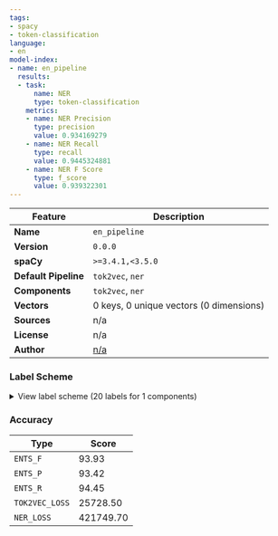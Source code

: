 ```yaml
---
tags:
- spacy
- token-classification
language:
- en
model-index:
- name: en_pipeline
  results:
  - task:
      name: NER
      type: token-classification
    metrics:
    - name: NER Precision
      type: precision
      value: 0.934169279
    - name: NER Recall
      type: recall
      value: 0.9445324881
    - name: NER F Score
      type: f_score
      value: 0.939322301
---
```

| Feature | Description |
| --- | --- |
| **Name** | `en_pipeline` |
| **Version** | `0.0.0` |
| **spaCy** | `>=3.4.1,<3.5.0` |
| **Default Pipeline** | `tok2vec`, `ner` |
| **Components** | `tok2vec`, `ner` |
| **Vectors** | 0 keys, 0 unique vectors (0 dimensions) |
| **Sources** | n/a |
| **License** | n/a |
| **Author** | [n/a]() |

### Label Scheme

<details>

<summary>View label scheme (20 labels for 1 components)</summary>

| Component | Labels |
| --- | --- |
| **`ner`** | `APPLICATIONS`, `COLLEGE`, `COMMENT`, `CURRENCY`, `FIGURE`, `FURNITURE`, `GADGET`, `GPE`, `INSTITUITIONS`, `LOCATION`, `ORG`, `PEOPLE`, `PERIOD`, `PERSON`, `PROGRAM`, `SHELTER`, `SKILL`, `TIME`, `WEATHER CONDITION`, `YEAR` |

</details>

### Accuracy

| Type | Score |
| --- | --- |
| `ENTS_F` | 93.93 |
| `ENTS_P` | 93.42 |
| `ENTS_R` | 94.45 |
| `TOK2VEC_LOSS` | 25728.50 |
| `NER_LOSS` | 421749.70 |
